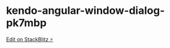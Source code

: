 # kendo-angular-window-dialog-pk7mbp

[Edit on StackBlitz ⚡️](https://stackblitz.com/edit/kendo-angular-window-dialog-pk7mbp)